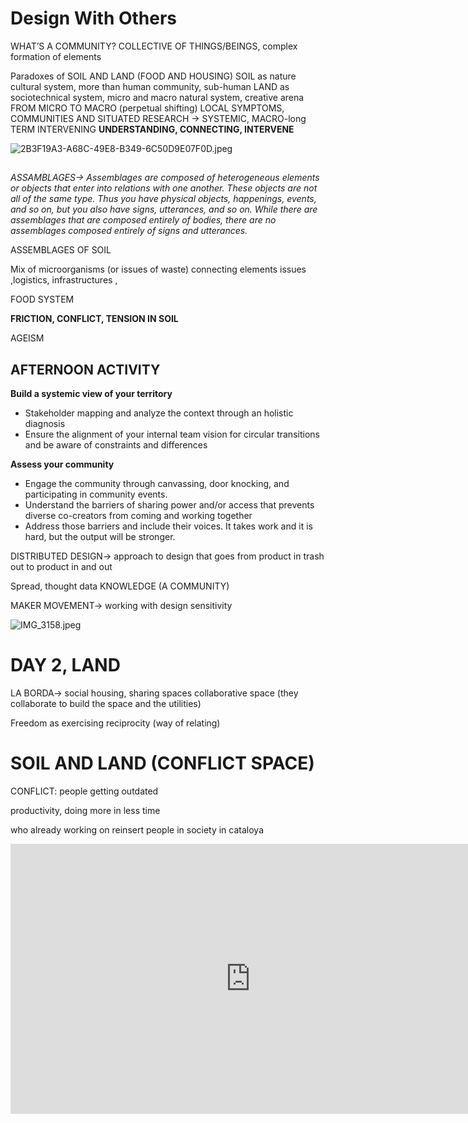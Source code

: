 # Design With Others

WHAT’S A COMMUNITY? COLLECTIVE OF THINGS/BEINGS, complex formation of elements 

Paradoxes of SOIL AND LAND (FOOD AND HOUSING)
SOIL as nature cultural system, more than human community, sub-human
LAND as sociotechnical system, micro and macro natural system, creative arena
FROM MICRO TO MACRO (perpetual shifting)
LOCAL SYMPTOMS, COMMUNITIES AND SITUATED RESEARCH 
→ SYSTEMIC, MACRO-long TERM INTERVENING 
**UNDERSTANDING, CONNECTING, INTERVENE** 

![2B3F19A3-A68C-49E8-B349-6C50D9E07F0D.jpeg](https://prod-files-secure.s3.us-west-2.amazonaws.com/32c4fbde-fe73-41e8-98be-914606dbfae7/26b776a6-52ec-495a-be37-ba0ed539e673/2B3F19A3-A68C-49E8-B349-6C50D9E07F0D.jpeg)

## 

*ASSAMBLAGES→ Assemblages are composed of heterogeneous elements or objects that enter into relations with one another. These objects are not all of the same type. Thus you have physical objects, happenings, events, and so on, but you also have signs, utterances, and so on. While there are assemblages that are composed entirely of bodies, there are no assemblages composed entirely of signs and utterances.* 

ASSEMBLAGES OF SOIL

Mix of microorganisms (or issues of waste) connecting elements issues ,logistics, infrastructures , 

FOOD SYSTEM 

**FRICTION, CONFLICT, TENSION IN SOIL**

AGEISM

## AFTERNOON ACTIVITY

**Build a systemic view of your territory**

- Stakeholder mapping and analyze the context through an holistic diagnosis
- Ensure the alignment of your internal team vision for circular transitions and be aware of constraints and differences

**Assess your community**

- Engage the community through canvassing, door knocking, and participating in community events.
- Understand the barriers of sharing power and/or access that prevents diverse co-creators from coming and working together
- Address those barriers and include their voices. It takes work and it is hard, but the output will be stronger.

DISTRIBUTED DESIGN→ approach to design that goes from product in trash out to product in and out 

Spread, thought data KNOWLEDGE (A COMMUNITY) 

MAKER MOVEMENT→ working with design sensitivity 

![IMG_3158.jpeg](https://prod-files-secure.s3.us-west-2.amazonaws.com/32c4fbde-fe73-41e8-98be-914606dbfae7/ee52af2f-4eb2-4de3-a23a-1a35767b7022/IMG_3158.jpeg)

# DAY 2, LAND

LA BORDA→ social housing, sharing spaces collaborative space (they collaborate to build the space and the utilities)

Freedom as exercising reciprocity (way of relating)

# SOIL AND LAND (CONFLICT SPACE)

CONFLICT: people getting outdated 

productivity, doing more in less time

who already working on reinsert people in society in cataloya



<iframe width="768" height="432" src="https://miro.com/app/live-embed/uXjVNMzGq0o=/?moveToViewport=-41455,-8156,35679,37539&embedId=157409310942" frameborder="0" scrolling="no" allow="fullscreen; clipboard-read; clipboard-write" allowfullscreen></iframe>